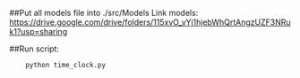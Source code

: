 ##Put all models file into ./src/Models
Link models:
		https://drive.google.com/drive/folders/115xvO_vYj1hjebWhQrtAngzUZF3NRuk1?usp=sharing
		
##Run script:
			
		python time_clock.py